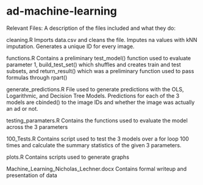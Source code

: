 # ad-machine-learning

Relevant Files: A description of the files included and what they do:

cleaning.R
Imports data.csv and cleans the file. Imputes na values with kNN imputation. Generates a unique ID for every image.

functions.R 
Contains a preliminary test_model() function used to evaluate parameter 1, build_test_set() which shuffles and creates train and test subsets, and return_result() which was a preliminary function used to pass formulas through rpart()

generate_predictions.R
File used to generate predictions with the OLS, Logarithmic, and Decision Tree Models. Predictions for each of the 3 models are cbinded() to the image IDs and whether the image was actually an ad or not. 

testing_paramaters.R
Contains the functions used to evaluate the model across the 3 parameters

100_Tests.R
Contains script used to test the 3 models over a for loop 100 times and calculate the summary statistics of the given 3 parameters. 

plots.R
Contains scripts used to generate graphs

Machine_Learning_Nicholas_Lechner.docx
Contains formal writeup and presentation of data
